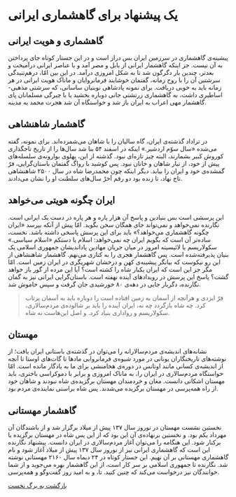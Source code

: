# یک پیشنهاد برای گاهشماری ایرانی

## گاهشماری و هویت ایرانی

پیشینه‌ی گاهشماری در سرزمین ایران بس دراز است و در این جستار کوتاه جای پرداختن به آن نیست. جز اینکه گاهشمار ایرانی از بابل و مصر آمد و با عناصر ایرانی درآمیخت و بعدتر، چندین بار دگرگون شد تا به شکل امروزی درآمد. در این بین امّا، درهم‌تنیدگی سرشتین آن را با روح زمانه، گفتمان خوشایند فرمانروایان و ماناک هویت ایرانی در هر زمانه باید به خوبی دریافت. برای نمونه پادشاهی نوبنیان ساسانی، که سرشتی مذهبی-اساطیری داشت، به گاهشماری زرتشتی جانی دوباره بخشید یا با چیرگی مسلمانان پای گاهشمار مهی اعراب به ایران باز شد و خواستگاه آن شد هجرت محمد به مدینه.

## گاهشمار شاهنشاهی

در تراداد گذشته‌ی ایران، گاه سالیان را با شاهان می‌شمرده‌اند. برای نمونه، گفته می‌شده «سال سوّم اردشیر.» اینکه در اسفند ۵۴ بنا شد سال‌ها را از تاریخ تاجگذاری کوروش کبیر بشمارند، البته چیز تازه‌ای نبود. گذشته از این، پهلوی بوارونه‌ی سلسله‌های پیش از خود، از تبار شاهان و خانان نبود. پس کوشید با رواگ گفتمان باستان‌گرایی، فرّ گمشده‌ی خود و ایران را بیابد. دیگر اینکه چون محمدرضا شاه در سال ۲۵۰۰ شاهنشاهی تاج نهاد، تا زنده بود دو رقم آخر‌ْ سال‌های سلطنت او را نشان می‌دادند.

## ایران چگونه هویتی می‌خواهد

این پرسشی است بس بنیادین و پاسخ آن هزار پاره و هر پاره در دست یک ایرانی است. نگارنده نمی‌خواهد و نمی‌تواند جای همگان سخن بگوید. امّا پیش از آنکه بپرسد «ایران چگونه گاهشماری می‌خواهد؟» باید برای این پرسش پاسخی داشته باشد. نخست، ساده‌تر آن است که بگویم ایران چه نمی‌خواهد: اسلام یا دستکم «اسلام سیاسی.» سکولاریسم یا لائیسیته امروز در میان جریان مهادین پاداندیشان جمهوری اسلامی یک بنیان پذیرفته‌شده است. پس گاهشمار هجری را به کناری می‌نهم. گاهشمار شاهنشاهی از این رو نیکوست که بیانگر پیشینه‌ی کهن و درخشان شهریگری در ایران زمین است. امّا مگر جز این است که ایران یکبار شاه را کشته است؟ آیا این مرده از گور باز خواهد گشت؟ پاسخ این پرسش در رویدادهای آینده نهفته است. باستان‌گرایی ایرانی نیز به گمان نگارنده، دگربار جایی در دهه‌ی ۸۰ خورشیدی جان گرفت و سپس خاموش شد.

> فرّ ایزدی و هرآنچه از آسمان به زمین افتاده است را دوباره باید به آسمان پرتاب کرد. چه شاه بازگردد چه نه، ایران آینده را باید بر شالوده‌ی مردم‌سالاری، سکولاریسم و رواداری بنیاد کرد. و اصل این‌هاست نه شاه.

## مهستان

نشانه‌های اندیشه‌ی مردم‌سالارانه را می‌توان در گذشته‌ی باستانی ایران یافت؛ از نوشته‌های تاریخنگاران یونانی در مورد شیوه‌ی فرمانروایی مادها تا گات‌های اوستا تا آنچه از اندیشه‌ی کسانی مانند اوتانس در دوره‌ی هخامنشی برای ما به یادگار مانده است. امّا خواستگاه مردم‌سالاری در ایران را، به ماناک امروزی و برابر با دموکراسی باختری، باید مهستان اشکانی دانست. مغان و خردمندان مهستان برگزیده‌ی شاه نبودند و شاهان خود از راه همه‌پرسی در مهستان برگزیده می‌شدند. پس شاه براستی نماینده‌ی مردم بود.

## گاهشمار مهستانی

نخستین نشست مهستان در نوروز سال ۱۳۷ پیش از میلاد برگزار شد و از باشندگان آن مهرداد یکم بود. و نخستین برنهاده‌ی آن این بود که از این پس شاه در مهستان برگزیده یا برکنار شود. این هنگامه را می‌توان آغاز مردم‌سالاری در ایران دانست. پیشنهاد نگارنده این است که گاهشماری ایرانی نیز از نوروز سال ۱۳۷ پیش از میلاد آغاز شود و نام گاهشماری مهستانی بر آن نهیم. این جستار کوتاه در ۲۴ دیماه سال ۲۱۶۰ مهستانی نوشته شد. نگارنده تا جمهوری اسلامی بر سر کار است، از این گاهشمار بهره می‌جوید و از شما خوانندگان نیز درخواست می‌کند که چنین کنید. تا، و به امید روز گفت‌وگو و همه‌پرسی.

[بازگشت به برگ نخست](/)